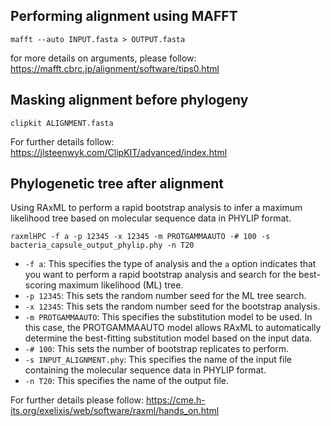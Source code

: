 ## Performing alignment using MAFFT

```
mafft --auto INPUT.fasta > OUTPUT.fasta

```

for more details on arguments, please follow: https://mafft.cbrc.jp/alignment/software/tips0.html

## Masking alignment before phylogeny

```
clipkit ALIGNMENT.fasta
```
For further details follow: https://jlsteenwyk.com/ClipKIT/advanced/index.html

## Phylogenetic tree after alignment
Using RAxML to perform a rapid bootstrap analysis to infer a maximum likelihood tree based on molecular sequence data in PHYLIP format. 

```
raxmlHPC -f a -p 12345 -x 12345 -m PROTGAMMAAUTO -# 100 -s bacteria_capsule_output_phylip.phy -n T20

```

* ```-f a```: This specifies the type of analysis and the ```a``` option indicates that you want to perform a rapid bootstrap analysis and search for the best-scoring maximum likelihood (ML) tree.
* ```-p 12345```: This sets the random number seed for the ML tree search. 
* ```-x 12345```: This sets the random number seed for the bootstrap analysis. 
* ```-m PROTGAMMAAUTO```: This specifies the substitution model to be used. In this case, the PROTGAMMAAUTO model allows RAxML to automatically determine the best-fitting substitution model based on the input data.
* ```-# 100```: This sets the number of bootstrap replicates to perform.
* ```-s INPUT_ALIGNMENT.phy```: This specifies the name of the input file containing the molecular sequence data in PHYLIP format.
* ```-n T20```: This specifies the name of the output file. 


For further details please follow: https://cme.h-its.org/exelixis/web/software/raxml/hands_on.html 

